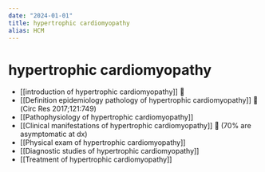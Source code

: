 ```yaml
---
date: "2024-01-01"
title: hypertrophic cardiomyopathy
alias: HCM
---
```



# hypertrophic cardiomyopathy

- [[introduction of hypertrophic cardiomyopathy]] 󰒖
- [[Definition epidemiology pathology of hypertrophic cardiomyopathy]] 󰒖 (Circ Res 2017;121:749)
- [[Pathophysiology of hypertrophic cardiomyopathy]]
- [[Clinical manifestations of hypertrophic cardiomyopathy]] 󰒖 (70% are asymptomatic at dx)
- [[Physical exam of hypertrophic cardiomyopathy]]
- [[Diagnostic studies of hypertrophic cardiomyopathy]]
- [[Treatment of hypertrophic cardiomyopathy]]
